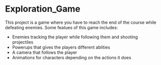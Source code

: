 <h1>Exploration_Game</h1>

<p>
  This project is a game where you have to reach the end of the course while defeating enemies. Some featues of this game includes:
  <ul>
    <li>Enemies tracking the player while following them and shooting projectiles</li>
    <li>Powerups that gives the players different ablities</li>
    <li>A camera that follows the player</li>
    <li>Animations for characters depending on the actions it does </li>
  </ul>
</p>

